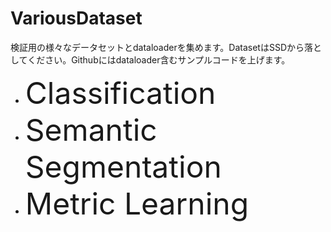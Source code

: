 # VariousDataset
検証用の様々なデータセットとdataloaderを集めます。DatasetはSSDから落としてください。Githubにはdataloader含むサンプルコードを上げます。
<p>
<ul>
  <li><font size="10">Classification</font></li>
  <li><font size="10">Semantic Segmentation</font></li>
  <li><font size="10">Metric Learning</font></li>
</ul>
</p>
